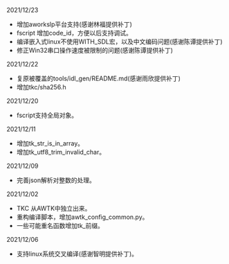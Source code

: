 2021/12/23
  * 增加aworkslp平台支持(感谢林福提供补丁)
  * fscript 增加code\_id，方便以后支持调试。
  * 编译嵌入式linux不使用WITH\_SDL宏，以及中文编码问题(感谢陈谭提供补丁)
  * 修正Win32串口操作速度被限制的问题(感谢陈谭提供补丁)

2021/12/22
  * 复原被覆盖的tools/idl\_gen/README.md(感谢雨欣提供补丁)
  * 增加tkc/sha256.h

2021/12/20
  * fscript支持全局对象。

2021/12/11
  * 增加tk\_str\_is\_in\_array。
  * 增加tk\_utf8\_trim\_invalid\_char。

2021/12/09
  * 完善json解析对整数的处理。

2021/12/02
  * TKC 从AWTK中独立出来。
  * 重构编译脚本，增加awtk\_config\_common.py。
  * 一些可能重名函数增加tk_前缀。

2021/12/06
  * 支持linux系统交叉编译(感谢智明提供补丁)。

